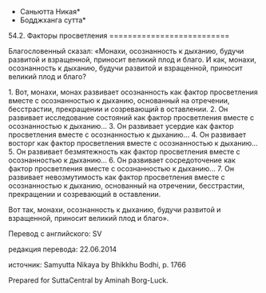 * Саньютта Никая*
* Бодджханга сутта*

54\.2\. Факторы просветления
\=\=\=\=\=\=\=\=\=\=\=\=\=\=\=\=\=\=\=\=\=\=\=\=\=\=

Благословенный сказал: «Монахи, осознанность к дыханию, будучи развитой и взращенной, приносит великий плод и благо\. И как, монахи, осознанность к дыханию, будучи развитой и взращенной, приносит великий плод и благо?

1\. Вот, монахи, монах развивает осознанность как фактор просветления вместе с осознанностью к дыханию, основанный на отречении, бесстрастии, прекращении и созревающий в оставлении\.
2\. Он развивает исследование состояний как фактор просветления вместе с осознанностью к дыханию…
3\. Он развивает усердие как фактор просветления вместе с осознанностью к дыханию…
4\. Он развивает восторг как фактор просветления вместе с осознанностью к дыханию…
5\. Он развивает безмятежность как фактор просветления вместе с осознанностью к дыханию…
6\. Он развивает сосредоточение как фактор просветления вместе с осознанностью к дыханию…
7\. Он развивает невозмутимость как фактор просветления вместе с осознанностью к дыханию, основанный на отречении, бесстрастии, прекращении и созревающий в оставлении\.

Вот так, монахи, осознанность к дыханию, будучи развитой и взращенной, приносит великий плод и благо»\.

Перевод с английского: SV

редакция перевода: 22\.06\.2014

источник: Samyutta Nikaya by Bhikkhu Bodhi, p\. 1766

Prepared for SuttaCentral by Aminah Borg\-Luck\.